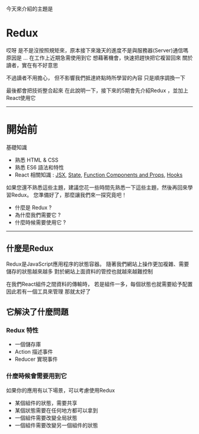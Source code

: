
今天來介紹的主題是 
# Redux 

哎呀 是不是沒按照規矩來，原本接下來幾天的進度不是與服務器(Server)通信嗎
原因是 ... 在工作上近期急需使用到它
想藉著機會，快速把趕快把它複習回來
關於讀者，實在有不好意思

不過讀者不用擔心，
但不影響我們抵達終點時所學習的內容
只是順序調換一下

最後都會把技術整合起來
在此說明一下，接下來的5期會先介紹Redux ，並加上React使用它

----------------------------

# 開始前
基礎知識
- 熟悉 HTML & CSS
- 熟悉 ES6 語法和特性
- React 相關知識 : [JSX](https://reactjs.org/docs/introducing-jsx.html), [State](https://reactjs.org/docs/state-and-lifecycle.html), [Function Components and Props](https://reactjs.org/docs/components-and-props.html), [Hooks](https://reactjs.org/docs/hooks-intro.html)

如果您還不熟悉這些主題，建議您花一些時間先熟悉一下這些主題，然後再回來學習Redux。
您準備好了，那麼讓我們來一探究竟吧！


- 什麼是 Redux ? 
- 為什麼我們需要它 ? 
- 什麼時候需要使用它 ?

---------------------------------------------------

## 什麼是Redux
Redux是JavaScript應用程序的狀態容器。
隨著我們網站上操作更加複雜、需要儲存的狀態越來越多
對於網站上面資料的管控也就越來越難控制

在我們React組件之間資料的傳輸時，
若是組件一多，每個狀態也就需要給予配置
因此若有一個工具來管理
那就太好了


## 它解決了什麼問題

### Redux 特性
- 一個儲存庫
- Action 描述事件
- Reducer 實現事件

### 什麼時候會需要用到它
如果你的應用有以下場景，可以考慮使用Redux

- 某個組件的狀態，需要共享
- 某個狀態需要在任何地方都可以拿到
- 一個組件需要改變全局狀態
- 一個組件需要改變另一個組件的狀態
